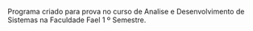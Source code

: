 Programa criado para prova no curso de Analise e Desenvolvimento de Sistemas na Faculdade Fael 1 º Semestre.
